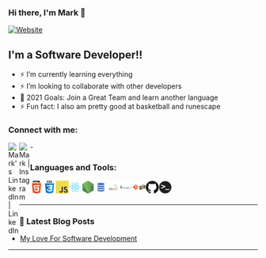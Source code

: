 ### Hi there, I'm Mark 👋

[![Website](https://img.shields.io/website?label=MClarke9k9.com&style=for-the-badge&url=https%3A%2F%2Fcodestackr.com)](https://www.upwork.com/freelancers/~017e3bd9129fdd9e50)

## I'm a Software Developer!!

- ⚡ I’m currently learning everything 
- ⚡ I’m looking to collaborate with other developers
- 🥅 2021 Goals: Join a Great Team and learn another language
- ⚡ Fun fact: I also am pretty good at basketball and runescape 

### Connect with me:

[<img align="left" alt="Mark's LinkedIn | LinkedIn" width="22px" src="https://cdn.jsdelivr.net/npm/simple-icons@v3/icons/linkedin.svg" />](https://www.linkedin.com/in/mclarke9k9/)
[<img align="left" alt="Mark | Instagram" width="22px" src="https://cdn.jsdelivr.net/npm/simple-icons@v3/icons/instagram.svg" />](https://www.instagram.com/captianclarke/)-

### Languages and Tools:



<img align="left" alt="HTML5" width="26px" src="https://raw.githubusercontent.com/github/explore/80688e429a7d4ef2fca1e82350fe8e3517d3494d/topics/html/html.png" />
<img align="left" alt="CSS3" width="26px" src="https://raw.githubusercontent.com/github/explore/80688e429a7d4ef2fca1e82350fe8e3517d3494d/topics/css/css.png" />
<img align="left" alt="JavaScript" width="26px" src="https://raw.githubusercontent.com/github/explore/80688e429a7d4ef2fca1e82350fe8e3517d3494d/topics/javascript/javascript.png" />
<img align="left" alt="React" width="26px" src="https://raw.githubusercontent.com/github/explore/80688e429a7d4ef2fca1e82350fe8e3517d3494d/topics/react/react.png" />
<img align="left" alt="Node.js" width="26px" src="https://raw.githubusercontent.com/github/explore/80688e429a7d4ef2fca1e82350fe8e3517d3494d/topics/nodejs/nodejs.png" />
<img align="left" alt="SQL" width="26px" src="https://raw.githubusercontent.com/github/explore/80688e429a7d4ef2fca1e82350fe8e3517d3494d/topics/sql/sql.png" />
<img align="left" alt="MySQL" width="26px" src="https://raw.githubusercontent.com/github/explore/80688e429a7d4ef2fca1e82350fe8e3517d3494d/topics/mysql/mysql.png" />
<img align="left" alt="MongoDB" width="26px" src="https://raw.githubusercontent.com/github/explore/80688e429a7d4ef2fca1e82350fe8e3517d3494d/topics/mongodb/mongodb.png" />
<img align="left" alt="Git" width="26px" src="https://raw.githubusercontent.com/github/explore/80688e429a7d4ef2fca1e82350fe8e3517d3494d/topics/git/git.png" />
<img align="left" alt="GitHub" width="26px" src="https://raw.githubusercontent.com/github/explore/78df643247d429f6cc873026c0622819ad797942/topics/github/github.png" />
<img align="left" alt="Terminal" width="26px" src="https://raw.githubusercontent.com/github/explore/80688e429a7d4ef2fca1e82350fe8e3517d3494d/topics/terminal/terminal.png" />
<br />
<br />

---



### 📕 Latest Blog Posts

<!-- BLOG-POST-LIST:START -->
- [My Love For Software Development](https://dev.to/mclarke9k9/love-software-development-3gfk)
<!-- BLOG-POST-LIST:END -->

---


<!--   <summary> :zap: GitHub Stats</summary> -->

<!-- ![Mark's GitHub stats](https://github-readme-stats.vercel.app/api?username=MClarke9k9&show_icons=true&theme=midnight-purple)
<br/>[![Readme Card](https://github-readme-stats.vercel.app/api/pin/?username=MClarke9k9&theme=midnight-purple&repo=myapp)](https://github.com/MClarke9k9/myapp)
  [![Readme Card](https://github-readme-stats.vercel.app/api/pin/?username=MClarke9k9&theme=midnight-purple&repo=myapp)](https://github.com/MClarke9k9/myapp)
<br/>[![Readme Card](https://github-readme-stats.vercel.app/api/pin/?username=MClarke9k9&theme=midnight-purple&repo=myapp)](https://github.com/MClarke9k9/myapp)
  [![Readme Card](https://github-readme-stats.vercel.app/api/pin/?username=MClarke9k9&theme=midnight-purple&repo=myapp)](https://github.com/MClarke9k9/myapp)
<br/>[![Readme Card](https://github-readme-stats.vercel.app/api/pin/?username=MClarke9k9&theme=midnight-purple&repo=myapp)](https://github.com/MClarke9k9/myapp)
  [![Readme Card](https://github-readme-stats.vercel.app/api/pin/?username=MClarke9k9&theme=midnight-purple&repo=myapp)](https://github.com/MClarke9k9/myapp)




 -->






